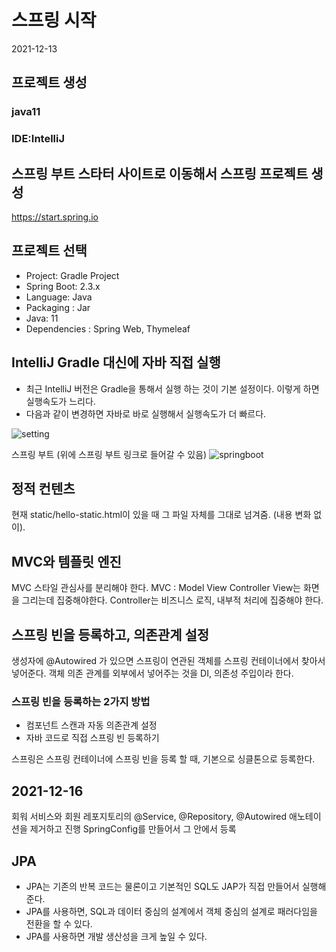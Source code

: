 # 스프링 시작
2021-12-13

## 프로젝트 생성
### java11
### IDE:IntelliJ

## 스프링 부트 스타터 사이트로 이동해서 스프링 프로젝트 생성
https://start.spring.io

## 프로젝트 선택
- Project: Gradle Project
- Spring Boot: 2.3.x
- Language: Java
- Packaging : Jar
- Java: 11
- Dependencies : Spring Web, Thymeleaf

## IntelliJ Gradle 대신에 자바 직접 실행
- 최근 IntelliJ 버전은 Gradle을 통해서 실행 하는 것이 기본 설정이다. 이렇게 하면 실행속도가 느리다. 
- 다음과 같이 변경하면 자바로 바로 실행해서 실행속도가 더 빠르다.

![setting](https://user-images.githubusercontent.com/33935620/145812896-6396e888-f6dd-4aa7-9df4-3f9bd479eebc.PNG)

스프링 부트 (위에 스프링 부트 링크로 들어갈 수 있음)
![springboot](https://user-images.githubusercontent.com/33935620/145813641-eed3f189-9656-4041-9bf8-9f7746cd426b.PNG)

## 정적 컨텐츠

현재 static/hello-static.html이 있을 때
그 파일 자체를 그대로 넘겨줌. (내용 변화 없이).

## MVC와 템플릿 엔진
MVC 스타일
관심사를 분리해야 한다.
MVC : Model View Controller
View는 화면을 그리는데 집중해야한다.
Controller는 비즈니스 로직, 내부적 처리에 집중해야 한다.

## 스프링 빈을 등록하고, 의존관계 설정
생성자에 @Autowired 가 있으면 스프링이 연관된 객체를 스프링 컨테이너에서 찾아서 넣어준다.
객체 의존 관계를 외부에서 넣어주는 것을 DI, 의존성 주입이라 한다.

### 스프링 빈을 등록하는 2가지 방법
- 컴포넌트 스캔과 자동 의존관계 설정
- 자바 코드로 직접 스프링 빈 등록하기

스프링은 스프링 컨테이너에 스프링 빈을 등록 할 때, 기본으로 싱클톤으로 등록한다.

## 2021-12-16
회워 서비스와 회원 레포지토리의 @Service, @Repository, @Autowired 애노테이션을 제거하고 진행
SpringConfig를 만들어서 그 안에서 등록

## JPA
- JPA는 기존의 반복 코드는 물론이고 기본적인 SQL도 JAP가 직접 만들어서 실행해준다.
- JPA를 사용하면, SQL과 데이터 중심의 설계에서 객체 중심의 설계로 패러다임을 전환을 할 수 있다.
- JPA를 사용하면 개발 생산성을 크게 높일 수 있다. 
